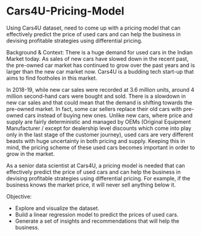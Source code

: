 # Cars4U-Pricing-Model
Using Cars4U dataset, need to come up with a pricing model that can effectively predict the price of used cars and can help the business in devising profitable  strategies using differential pricing.


Background & Context:
There is a huge demand for used cars in the Indian Market today. As sales of new cars have slowed down in the recent past, the pre-owned car market has continued to 
grow over the past years and is larger than the new car market now. Cars4U is a budding tech start-up that aims to find footholes in this market.

In 2018-19, while new car sales were recorded at 3.6 million units, around 4 million second-hand cars were bought and sold. There is a slowdown in new car sales and 
that could mean that the demand is shifting towards the pre-owned market. In fact, some car sellers replace their old cars with pre-owned cars instead of buying new ones. 
Unlike new cars, where price and supply are fairly deterministic and managed by OEMs (Original Equipment Manufacturer / except for dealership level discounts which come 
into play only in the last stage of the customer journey), used cars are very different beasts with huge uncertainty in both pricing and supply. Keeping this in mind, 
the pricing scheme of these used cars becomes important in order to grow in the market.

As a senior data scientist at Cars4U, a pricing model is needed that can effectively predict the price of used cars and can help the business in devising 
profitable strategies using differential pricing. For example, if the business knows the market price, it will never sell anything below it. 


Objective:
- Explore and visualize the dataset.
- Build a linear regression model to predict the prices of used cars.
- Generate a set of insights and recommendations that will help the business.
